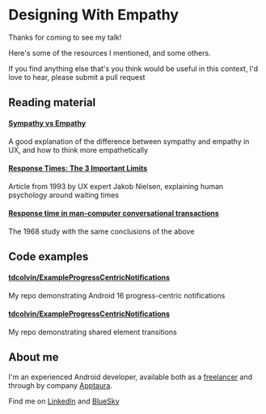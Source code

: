 # Designing With Empathy

Thanks for coming to see my talk!

Here's some of the resources I mentioned, and some others.

If you find anything else that's you think would be useful in this context, I'd love to hear, please submit a pull request


## Reading material
#### [Sympathy vs Empathy](https://www.nngroup.com/articles/sympathy-vs-empathy-ux/)
A good explanation of the difference between sympathy and empathy in UX, and how to think more empathetically

#### [Response Times: The 3 Important Limits](https://www.nngroup.com/articles/response-times-3-important-limits/)
Article from 1993 by UX expert Jakob Nielsen, explaining human psychology around waiting times

#### [Response time in man-computer conversational transactions](https://yusufarslan.net/sites/yusufarslan.net/files/upload/content/Miller1968.pdf)
The 1968 study with the same conclusions of the above


## Code examples
#### [tdcolvin/ExampleProgressCentricNotifications](https://github.com/tdcolvin/ExampleProgressCentricNotifications)
My repo demonstrating Android 16 progress-centric notifications

#### [tdcolvin/ExampleProgressCentricNotifications](https://github.com/tdcolvin/ExampleSharedObjectTransition)
My repo demonstrating shared element transitions


## About me
I'm an experienced Android developer, available both as a [freelancer](https://tomcolvin.co.uk) and through by company [Apptaura](https://apptaura.com).

Find me on [LinkedIn](https://linkedin.com/in/tdcolvin) and [BlueSky](https://bsky.app/profile/tomcolvin.co.uk)